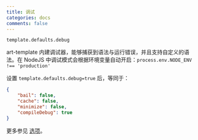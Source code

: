 ```yaml
---
title: 调试
categories: docs
comments: false
---
```


`template.defaults.debug`

art-template 内建调试器，能够捕获到语法与运行错误，并且支持自定义的语法。在 NodeJS 中调试模式会根据环境变量自动开启：`process.env.NODE_ENV !== 'production'`

设置 `template.defaults.debug=true` 后，等同于：

```json
{
    "bail": false,
    "cache": false,
    "minimize": false,
    "compileDebug": true
}
```

更多参见 [选项](./options.html)。